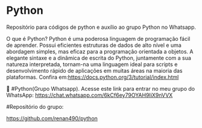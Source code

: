 # Python
Repositório para códigos de python e auxílio ao grupo Python no Whatsapp.

O que é Python?
Python é uma poderosa linguagem de programação fácil de aprender. Possui eficientes estruturas de dados de alto nível e uma abordagem simples, mas eficaz para a programação orientada a objetos. A elegante sintaxe e a dinâmica de escrita do Python, juntamente com a sua natureza interpretada, tornam-na uma linguagem ideal para scripts e desenvolvimento rápido de aplicações em muitas áreas na maioria das plataformas. Confira em:https://docs.python.org/3/tutorial/index.html

:snake: 
#Python(Grupo Whatsapp). 
Acesse este link para entrar no meu grupo do WhatsApp: https://chat.whatsapp.com/6kCf6ey79OYAH9IiX9nVVX

#Repositório do grupo:

https://github.com/renan490/python
